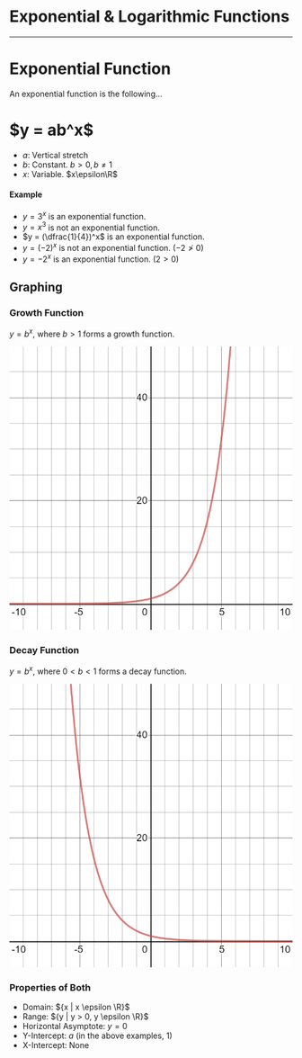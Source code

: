 # Exponential & Logarithmic Functions

---

# Exponential Function
An exponential function is the following...

<h1>
$y = ab^x$
</h1>

* $a$: Vertical stretch
* $b$: Constant. $b > 0, b \neq 1$
* $x$: Variable. $x\epsilon\R$

#### Example
* $y = 3^x$ is an exponential function.
* $y = x^3$ is not an exponential function.
* $y = (\dfrac{1}{4})^x$ is an exponential function.
* $y = (-2)^x$ is not an exponential function. ($-2 \ngtr 0$)
* $y = -2^x$ is an exponential function. ($2 > 0$)

## Graphing
### Growth Function

$y = b^x$, where $b > 1$ forms a growth function.

![](images/unit3/growth.png)

### Decay Function

$y = b^x$, where $0 < b < 1$ forms a decay function.

![](images/unit3/decay.png)

### Properties of Both
* Domain: ${x | x \epsilon \R}$
* Range: ${y | y > 0, y \epsilon \R}$
* Horizontal Asymptote: $y = 0$
* Y-Intercept: $a$ (in the above examples, $1$)
* X-Intercept: None
